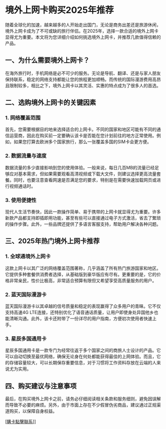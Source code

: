# 境外上网卡购买2025年推荐

随着全球化的加速，越来越多的人开始走出国门，无论是商务出差还是旅游休闲，境外上网卡成为了不可或缺的旅行伴侣。在2025年，选择一款合适的境外上网卡显得尤为重要。本文将为您详细介绍如何挑选境外上网卡，并推荐几款值得信赖的产品。

## 一、为什么需要境外上网卡？

在海外旅行时，手机网络是必不可少的服务。无论是导航、翻译、还是与家人朋友保持联系，稳定的网络支持都能让您的旅程更加顺畅。而传统的国际漫游费用高昂且限制较多，相比之下，境外上网卡以其灵活、实惠的特点成为了很多人的首选。

## 二、选购境外上网卡的关键因素

### 1. 网络覆盖范围

首先，您需要根据目的地来选择适合的上网卡。不同的国家和地区可能有不同的通信运营商，因此在购买前一定要确认该卡是否能在您计划前往的地方正常使用。例如，如果您打算去欧洲多个国家旅行，那么一张覆盖多国的SIM卡会更方便。

### 2. 数据流量与速度

数据流量的多少直接影响到您的使用体验。一般来说，每日几百MB的流量已经足够应对基本需求，但如果需要观看高清视频或下载大文件，则建议选择更高流量套餐。同时，也要注意查看网速是否满足您的要求，特别是在需要快速加载网页或进行视频通话时。

### 3. 使用便捷性

现代人生活节奏快，因此一款操作简单、易于携带的上网卡就显得尤为重要。许多新款产品都支持即插即用功能，甚至有些可以直接通过电子方式激活，省去了繁琐的操作步骤。此外，一些品牌还提供了多语言客服支持，帮助用户解决各种问题。

## 三、2025年热门境外上网卡推荐

### 1. 全球通境外上网卡

这款上网卡以其广泛的网络覆盖范围著称，几乎涵盖了所有热门旅游国家和地区。它提供多种套餐供消费者选择，从基础版到豪华版应有尽有。更重要的是，它的价格非常亲民，性价比极高，非常适合预算有限但又希望享受高质量服务的用户。

### 2. 蓝天国际漫游卡

蓝天国际漫游卡以其卓越的信号质量和稳定的表现赢得了众多用户的青睐。它不仅支持高速4G LTE连接，还特别优化了语音通话质量，让用户即使身处异国他乡也能清晰沟通。此外，该卡还附带了一份详尽的用户指南，方便初次使用者快速上手。

### 3. 星辰多国通用卡

星辰多国通用卡是一款专门为经常往返于多个国家之间的商旅人士设计的产品。它可以自动切换至最优网络，确保无论身在何处都能获得最佳的上网体验。而且，它的存储容量较大，可以长期保存重要信息，对于习惯将工作资料存放在云端的人来说尤为实用。

## 四、购买建议与注意事项

最后，在购买境外上网卡之前，请务必仔细阅读相关条款和服务细则，避免因误解而导致不必要的麻烦。另外，由于市面上存在不少假冒伪劣商品，建议通过正规渠道购买，以保障自身权益。

[[購卡點擊聯系](https://t.me/s/esim1088)]]